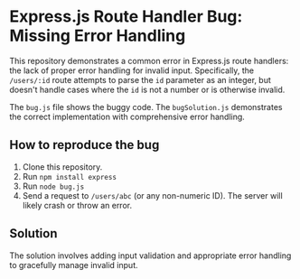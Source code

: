 # Express.js Route Handler Bug: Missing Error Handling

This repository demonstrates a common error in Express.js route handlers: the lack of proper error handling for invalid input.  Specifically, the `/users/:id` route attempts to parse the `id` parameter as an integer, but doesn't handle cases where the `id` is not a number or is otherwise invalid.

The `bug.js` file shows the buggy code. The `bugSolution.js` demonstrates the correct implementation with comprehensive error handling.

## How to reproduce the bug

1. Clone this repository.
2. Run `npm install express`
3. Run `node bug.js`
4. Send a request to `/users/abc`  (or any non-numeric ID). The server will likely crash or throw an error.

## Solution

The solution involves adding input validation and appropriate error handling to gracefully manage invalid input.